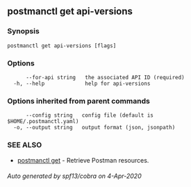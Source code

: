 ## postmanctl get api-versions



### Synopsis



```
postmanctl get api-versions [flags]
```

### Options

```
      --for-api string   the associated API ID (required)
  -h, --help             help for api-versions
```

### Options inherited from parent commands

```
      --config string   config file (default is $HOME/.postmanctl.yaml)
  -o, --output string   output format (json, jsonpath)
```

### SEE ALSO

* [postmanctl get](postmanctl_get.md)	 - Retrieve Postman resources.

###### Auto generated by spf13/cobra on 4-Apr-2020
